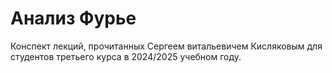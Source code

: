 # Анализ Фурье

Конспект лекций, прочитанных Сергеем витальевичем Кисляковым для студентов третьего курса в 2024/2025 учебном году.

